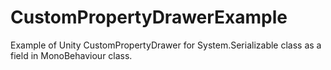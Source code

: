 # CustomPropertyDrawerExample
Example of Unity CustomPropertyDrawer for System.Serializable class as a field in MonoBehaviour class.

